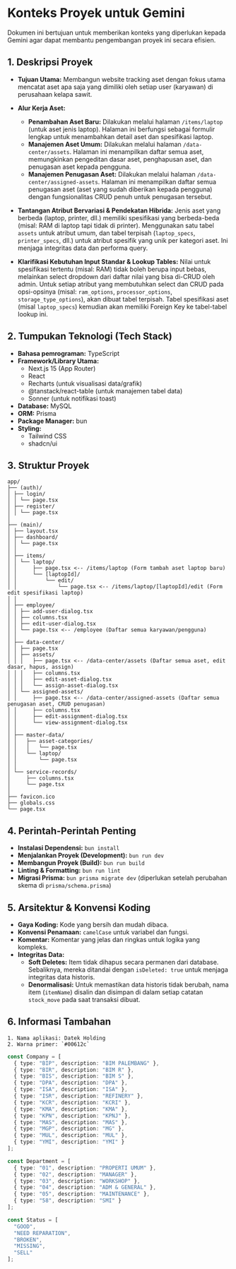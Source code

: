 # Konteks Proyek untuk Gemini

Dokumen ini bertujuan untuk memberikan konteks yang diperlukan kepada Gemini agar dapat membantu pengembangan proyek ini secara efisien.

## 1. Deskripsi Proyek

- **Tujuan Utama:**
  Membangun website tracking aset dengan fokus utama mencatat aset apa saja yang dimiliki oleh setiap user (karyawan) di perusahaan kelapa sawit.

- **Alur Kerja Aset:**
  - **Penambahan Aset Baru:** Dilakukan melalui halaman `/items/laptop` (untuk aset jenis laptop). Halaman ini berfungsi sebagai formulir lengkap untuk menambahkan detail aset dan spesifikasi laptop.
  - **Manajemen Aset Umum:** Dilakukan melalui halaman `/data-center/assets`. Halaman ini menampilkan daftar semua aset, memungkinkan pengeditan dasar aset, penghapusan aset, dan penugasan aset kepada pengguna.
  - **Manajemen Penugasan Aset:** Dilakukan melalui halaman `/data-center/assigned-assets`. Halaman ini menampilkan daftar semua penugasan aset (aset yang sudah diberikan kepada pengguna) dengan fungsionalitas CRUD penuh untuk penugasan tersebut.

- **Tantangan Atribut Bervariasi & Pendekatan Hibrida:**
  Jenis aset yang berbeda (laptop, printer, dll.) memiliki spesifikasi yang berbeda-beda (misal: RAM di laptop tapi tidak di printer). Menggunakan satu tabel `assets` untuk atribut umum, dan tabel terpisah (`laptop_specs`, `printer_specs`, dll.) untuk atribut spesifik yang unik per kategori aset. Ini menjaga integritas data dan performa query.

- **Klarifikasi Kebutuhan Input Standar & Lookup Tables:**
  Nilai untuk spesifikasi tertentu (misal: RAM) tidak boleh berupa input bebas, melainkan select dropdown dari daftar nilai yang bisa di-CRUD oleh admin. Untuk setiap atribut yang membutuhkan select dan CRUD pada opsi-opsinya (misal: `ram_options`, `processor_options`, `storage_type_options`), akan dibuat tabel terpisah. Tabel spesifikasi aset (misal `laptop_specs`) kemudian akan memiliki Foreign Key ke tabel-tabel lookup ini.

## 2. Tumpukan Teknologi (Tech Stack)

- **Bahasa pemrograman:** TypeScript
- **Framework/Library Utama:**
  - Next.js 15 (App Router)
  - React
  - Recharts (untuk visualisasi data/grafik)
  - @tanstack/react-table (untuk manajemen tabel data)
  - Sonner (untuk notifikasi toast)
- **Database:** MySQL
- **ORM:** Prisma
- **Package Manager:** bun
- **Styling:**
  - Tailwind CSS
  - shadcn/ui

## 3. Struktur Proyek

```
app/
├── (auth)/ 
│ ├── login/
│ │ └── page.tsx
│ ├── register/
│ │ └── page.tsx
│
├── (main)/
│ ├── layout.tsx 
│ ├── dashboard/
│ │ └── page.tsx 
│ │
│ ├── items/
│ │ └── laptop/
│ │     ├── page.tsx <-- /items/laptop (Form tambah aset laptop baru)
│ │     └── [laptopId]/
│ │         └── edit/
│ │             └── page.tsx <-- /items/laptop/[laptopId]/edit (Form edit spesifikasi laptop)
│ │
│ ├── employee/
│ │ ├── add-user-dialog.tsx
│ │ ├── columns.tsx
│ │ ├── edit-user-dialog.tsx
│ │ └── page.tsx <-- /employee (Daftar semua karyawan/pengguna)
│ │
│ ├── data-center/
│ │ ├── page.tsx
│ │ ├── assets/
│ │ │   ├── page.tsx <-- /data-center/assets (Daftar semua aset, edit dasar, hapus, assign)
│ │ │   ├── columns.tsx
│ │ │   ├── edit-asset-dialog.tsx
│ │ │   └── assign-asset-dialog.tsx
│ │ └── assigned-assets/
│ │     ├── page.tsx <-- /data-center/assigned-assets (Daftar semua penugasan aset, CRUD penugasan)
│ │     ├── columns.tsx
│ │     ├── edit-assignment-dialog.tsx
│ │     └── view-assignment-dialog.tsx
│ │
│ ├── master-data/
│ │   ├── asset-categories/
│ │   │   └── page.tsx
│ │   └── laptop/
│ │       └── page.tsx
│ │
│ └── service-records/
│     ├── columns.tsx
│     └── page.tsx
│
├── favicon.ico
├── globals.css
└── page.tsx
```

## 4. Perintah-Perintah Penting

- **Instalasi Dependensi:** `bun install`
- **Menjalankan Proyek (Development):** `bun run dev`
- **Membangun Proyek (Build):** `bun run build`
- **Linting & Formatting:** `bun run lint`
- **Migrasi Prisma:** `bun prisma migrate dev` (diperlukan setelah perubahan skema di `prisma/schema.prisma`)

## 5. Arsitektur & Konvensi Koding

- **Gaya Koding:** Kode yang bersih dan mudah dibaca.
- **Konvensi Penamaan:** `camelCase` untuk variabel dan fungsi.
- **Komentar:** Komentar yang jelas dan ringkas untuk logika yang kompleks.
- **Integritas Data:**
  - **Soft Deletes:** Item tidak dihapus secara permanen dari database. Sebaliknya, mereka ditandai dengan `isDeleted: true` untuk menjaga integritas data historis.
  - **Denormalisasi:** Untuk memastikan data historis tidak berubah, nama item (`itemName`) disalin dan disimpan di dalam setiap catatan `stock_move` pada saat transaksi dibuat.

## 6. Informasi Tambahan

    1. Nama aplikasi: Datek Holding
    2. Warna primer: `#00612c`

```typescript
const Company = [
  { type: "BIP", description: "BIM PALEMBANG" },
  { type: "BIR", description: "BIM R" },
  { type: "BIS", description: "BIM S" },
  { type: "DPA", description: "DPA" },
  { type: "ISA", description: "ISA" },
  { type: "ISR", description: "REFINERY" },
  { type: "KCR", description: "KCRI" },
  { type: "KMA", description: "KMA" },
  { type: "KPN", description: "KPNJ" },
  { type: "MAS", description: "MAS" },
  { type: "MGP", description: "MG" },
  { type: "MUL", description: "MUL" },
  { type: "YMI", description: "YMI" }
];

const Department = [
  { type: "01", description: "PROPERTI UMUM" },
  { type: "02", description: "MANAGER" },
  { type: "03", description: "WORKSHOP" },
  { type: "04", description: "ADM & GENERAL" },
  { type: "05", description: "MAINTENANCE" },
  { type: "58", description: "SMI" }
];

const Status = [
  "GOOD",
  "NEED REPARATION",
  "BROKEN",
  "MISSING",
  "SELL"
];
```